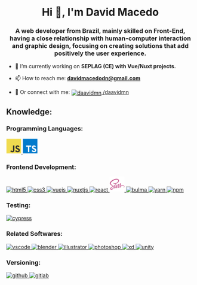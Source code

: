 
<h1 align="center">Hi 👋, I'm David Macedo</h1>  
<h3 align="center">A web developer from Brazil, mainly skilled on Front-End, having a close relationship with human-computer interaction and graphic design, focusing on creating solutions that add positively the user experience.</h3>

- 🔭 I’m currently working on **SEPLAG (CE) with Vue/Nuxt projects.**  
  
- 📫 How to reach me: **davidmacedodn@gmail.com**  

- 🤝 Or connect with me: <a href="https://linkedin.com/in/daavidmn" target="blank">
  <img align="center" src="https://cdn.jsdelivr.net/gh/devicons/devicon/icons/linkedin/linkedin-original.svg" alt="daavidmn" title="Linkedin profile" height="20" width="20" /> /daavidmn
</a>
  
## Knowledge:
### Programming Languages:
 <a href="https://developer.mozilla.org/en-US/docs/Web/JavaScript" target="_blank" rel="noreferrer"> 
  <img src="https://raw.githubusercontent.com/devicons/devicon/master/icons/javascript/javascript-original.svg" alt="javascript" title="Javascript" width="40" height="40"/> 
</a> 
<a href="https://www.typescriptlang.org/" target="_blank" rel="noreferrer"> 
  <img src="https://raw.githubusercontent.com/devicons/devicon/master/icons/typescript/typescript-original.svg" alt="typescript" title="Typescript" width="40" height="40"/> 
</a>

### Frontend Development:  
<a href="https://www.w3.org/html/" target="_blank" rel="noreferrer">
  <img src="https://cdn.jsdelivr.net/gh/devicons/devicon/icons/html5/html5-original.svg" alt="html5" title="HTML5" width="40" height="40"/>
</a>
<a href="https://www.w3schools.com/css/" target="_blank" rel="noreferrer">
  <img src="https://cdn.jsdelivr.net/gh/devicons/devicon/icons/css3/css3-original.svg" alt="css3" title="CSS3" width="40" height="40"/>
</a>
<a href="https://vuejs.org/" target="_blank" rel="noreferrer">
  <img src="https://cdn.jsdelivr.net/gh/devicons/devicon/icons/vuejs/vuejs-original.svg" alt="vuejs" title="Vue.js" width="40" height="40"/>
</a>
<a href="https://nuxtjs.org/" target="_blank" rel="noreferrer">
  <img src="https://www.vectorlogo.zone/logos/nuxtjs/nuxtjs-icon.svg" alt="nuxtjs" title="NuxtJs" width="40" height="40"/>
</a>
<a href="https://reactjs.org/" target="_blank" rel="noreferrer">
  <img src="https://cdn.jsdelivr.net/gh/devicons/devicon/icons/react/react-original.svg" alt="react" title="React" width="40" height="40"/>
</a>
<a href="https://sass-lang.com" target="_blank" rel="noreferrer">
  <img src="https://raw.githubusercontent.com/devicons/devicon/master/icons/sass/sass-original.svg" alt="sass" title="Sass" width="40" height="40"/>
</a>
<a href="https://bulma.io/" target="_blank" rel="noreferrer">
  <img src="https://cdn.jsdelivr.net/gh/devicons/devicon/icons/bulma/bulma-plain.svg" alt="bulma" title="Bulma" width="40" height="40"/>
</a>
<a href="https://yarnpkg.com/" target="_blank" rel="noreferrer">
  <img src="https://cdn.jsdelivr.net/gh/devicons/devicon/icons/yarn/yarn-original.svg" alt="yarn" title="Yarn" width="40" height="40"/>
</a>
<a href="https://www.npmjs.com/" target="_blank" rel="noreferrer">
  <img src="https://cdn.jsdelivr.net/gh/devicons/devicon/icons/npm/npm-original-wordmark.svg" alt="npm" title="Npm" width="40" height="40"/>
</a>

### Testing:
<a href="https://www.cypress.io" target="_blank" rel="noreferrer"> 
  <img src="https://raw.githubusercontent.com/simple-icons/simple-icons/6e46ec1fc23b60c8fd0d2f2ff46db82e16dbd75f/icons/cypress.svg" alt="cypress" title="Cypress" width="40" height="40"/> 
</a>

### Related Softwares:
<a href="https://code.visualstudio.com/" target="_blank" rel="noreferrer"> 
  <img src="https://cdn.jsdelivr.net/gh/devicons/devicon/icons/vscode/vscode-original.svg" alt="vscode" title="VSCode" width="40" height="40"/> 
</a>
<a href="https://www.blender.org/" target="_blank" rel="noreferrer"> 
  <img src="https://download.blender.org/branding/community/blender_community_badge_white.svg" alt="blender" title="Blender" width="40" height="40"/> </a>
<a href="https://www.adobe.com/in/products/illustrator.html" target="_blank" rel="noreferrer"> 
  <img src="https://cdn.jsdelivr.net/gh/devicons/devicon/icons/illustrator/illustrator-plain.svg" alt="illustrator" title="Illustrator" width="40" height="40"/> 
</a>
<a href="https://www.photoshop.com/en" target="_blank" rel="noreferrer"> 
  <img src="https://cdn.jsdelivr.net/gh/devicons/devicon/icons/photoshop/photoshop-plain.svg" alt="photoshop" title="Photoshop" width="40" height="40"/> </a>
<a href="https://www.adobe.com/products/xd.html" target="_blank" rel="noreferrer">
  <img src="https://cdn.jsdelivr.net/gh/devicons/devicon/icons/xd/xd-plain.svg" alt="xd" title="AdobeXD" width="40" height="40"/>
</a>
<a href="https://unity.com/" target="_blank" rel="noreferrer">
  <img src="https://cdn.jsdelivr.net/gh/devicons/devicon/icons/unity/unity-original.svg" alt="unity" title="Unity" width="40" height="40"/>
</a>

### Versioning: 
<a href="https://git-scm.com/" target="_blank" rel="noreferrer">
  <img src="https://cdn.jsdelivr.net/gh/devicons/devicon/icons/github/github-original.svg" alt="github" title="Github" width="40" height="40"/>
</a> 
<a href="https://about.gitlab.com/" target="_blank" rel="noreferrer"> 
  <img src="https://cdn.jsdelivr.net/gh/devicons/devicon/icons/gitlab/gitlab-original.svg" alt="gitlab" title="Gitlab" width="40" height="40"/>
</a>
